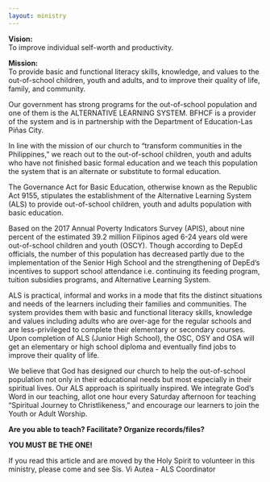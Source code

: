 ```yaml
---
layout: ministry
---
```

 

**Vision:**  
To improve individual self-worth and productivity.

**Mission:**  
To provide basic and functional literacy skills, knowledge, and
values to the out-of-school children, youth and adults, and to improve their
quality of life, family, and community.

Our government has strong programs for the out-of-school population and one
of them is the ALTERNATIVE LEARNING SYSTEM. BFHCF is a provider of the
system and is in partnership with the Department of Education-Las Piñas City.

In line with the mission of our church to “transform communities in the
Philippines,” we reach out to the out-of-school children, youth and adults
who have not finished basic formal education and we teach this population
the system that is an alternate or substitute to formal education.

The Governance Act for Basic Education, otherwise known as the Republic Act
9155, stipulates the establishment of the Alternative Learning System (ALS) to
provide out-of-school children, youth and adults population with basic education.

Based on the 2017 Annual Poverty Indicators Survey (APIS), about nine
percent of the estimated 39.2 million Filipinos aged 6-24 years old were
out-of-school children and youth (OSCY). Though according to DepEd
officials, the number of this population has decreased partly due to the
implementation of the Senior High School and the strengthening of DepEd’s
incentives to support school attendance i.e. continuing its feeding program,
tuition subsidies programs, and Alternative Learning System.

ALS is practical, informal and works in a mode that fits the distinct situations
and needs of the learners including their families and communities. The system
provides them with basic and functional literacy skills, knowledge and values
including adults who are over-age for the regular schools and are less-privileged
to complete their elementary or secondary courses. Upon completion of ALS
(Junior High School), the OSC, OSY and OSA will get an elementary or high
school diploma and eventually find jobs to improve their quality of life.

We believe that God has designed our church to help the out-of-school
population not only in their educational needs but most especially in their
spiritual lives. Our ALS approach is spiritually inspired. We integrate God’s
Word in our teaching, allot one hour every Saturday afternoon for teaching
“Spiritual Journey to Christlikeness,” and encourage our learners to join the
Youth or Adult Worship.

**Are you able to teach? Facilitate? Organize records/files?**

**YOU MUST BE THE ONE!**

If you read this article and are moved by the Holy Spirit to volunteer in this
ministry, please come and see Sis. Vi Autea - ALS Coordinator